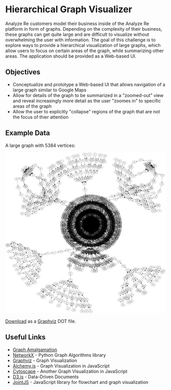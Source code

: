 # Hierarchical Graph Visualizer

Analyze Re customers model their business inside of the Analyze Re platform in
form of graphs. Depending on the complexity of their business, these graphs can
get quite large and are difficult to visualize without overwhelming the user
with information. The goal of this challenge is to explore ways to provide a
hierarchical visualization of large graphs, which allow users to focus on
certain areas of the graph, while summarizing other areas. The application should be provided as a Web-based UI.

## Objectives

- Conceptualize and prototype a Web-based UI that allows navigation of a large graph similar to Google Maps
- Allow for details of the graph to be summarized in a "zoomed-out" view and reveal increasingly more detail as the user "zoomes in" to specific areas of the graph
- Allow the user to explicitly "collapse" regions of the graph that are not the focus of thier attention

## Example Data

A large graph with 5384 vertices:

![](5384-vertices.png)

[Download](5384-vertices.dot) as a [Graphviz](https://www.graphviz.org/) DOT file.

## Useful Links

- [Graph Amalgamation](https://en.wikipedia.org/wiki/Graph_amalgamation)
- [NetworkX](https://networkx.github.io/) - Python Graph Algorithms library
- [Graphviz](https://www.graphviz.org/) - Graph Visualization
- [Alchemy.js](http://graphalchemist.github.io/Alchemy/#/) - Graph Visualization in JavaScript
- [Cytoscape](http://js.cytoscape.org/) - Another Graph Visualization in JavaScript
- [D3.js](https://d3js.org/) - Data-Driven Documents
- [JointJS](https://www.jointjs.com/) - JavaScript library for flowchart and graph visualization
